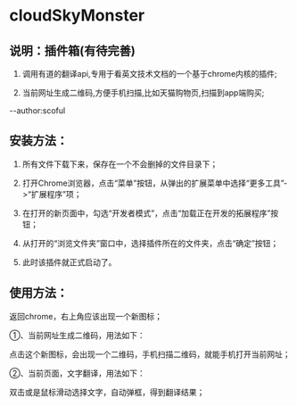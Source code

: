 # cloudSkyMonster
## 说明：插件箱(有待完善) ##
1. 调用有道的翻译api,专用于看英文技术文档的一个基于chrome内核的插件;

2. 当前网址生成二维码,方便手机扫描,比如天猫购物页,扫描到app端购买;

--author:scoful

## 安装方法： ##

1. 所有文件下载下来，保存在一个不会删掉的文件目录下；
 
2. 打开Chrome浏览器，点击“菜单”按钮，从弹出的扩展菜单中选择“更多工具”->“扩展程序”项；

3. 在打开的新页面中，勾选“开发者模式”，点击“加载正在开发的拓展程序”按钮；

4. 从打开的“浏览文件夹”窗口中，选择插件所在的文件夹，点击“确定”按钮；

5. 此时该插件就正式启动了。



## 使用方法： ##

返回chrome，右上角应该出现一个新图标；

①、当前网址生成二维码，用法如下：

点击这个新图标，会出现一个二维码，手机扫描二维码，就能手机打开当前网址；

②、当前页面，文字翻译，用法如下：

双击或是鼠标滑动选择文字，自动弹框，得到翻译结果；
